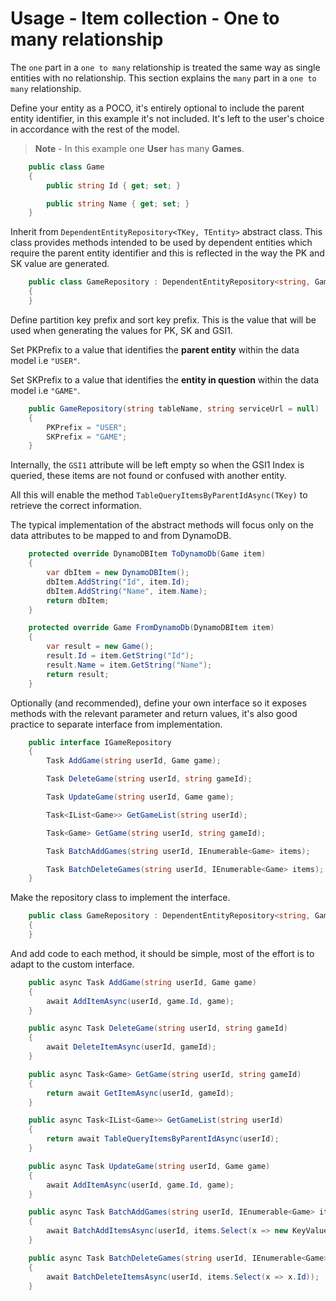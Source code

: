 # Usage - Item collection - One to many relationship

The ```one``` part in a ```one to many``` relationship is treated the same way as single entities with no relationship. This section explains the  ```many``` part in a ```one to many``` relationship. 

Define your entity as a POCO, it's entirely optional to include the parent entity identifier, in this example it's not included. It's left to the user's choice in accordance with the rest of the model.

> **Note** - In this example one **User** has many **Games**.

```cs
    public class Game
    {
        public string Id { get; set; }

        public string Name { get; set; }
    }
```

Inherit from ```DependentEntityRepository<TKey, TEntity>``` abstract class. This class provides methods intended to be used by dependent entities which require the parent entity identifier and this is reflected in the way the PK and SK value are generated.

```cs
    public class GameRepository : DependentEntityRepository<string, Game>
    {
    }
```

Define partition key prefix and sort key prefix. This is the value that will be used when generating the values for PK, SK and GSI1. 

Set PKPrefix to a value that identifies the **parent entity** within the data model i.e ```"USER"```. 

Set SKPrefix to a value that identifies the **entity in question** within the data model i.e ```"GAME"```.

```cs
    public GameRepository(string tableName, string serviceUrl = null) : base(tableName, serviceUrl)
    {
        PKPrefix = "USER";
        SKPrefix = "GAME";
    }
```

Internally, the ```GSI1``` attribute will be left empty so when the GSI1 Index is queried, these items are not found or confused with another entity.

All this will enable the method ```TableQueryItemsByParentIdAsync(TKey)``` to retrieve the correct information. 

The typical implementation of the abstract methods will focus only on the data attributes to be mapped to and from DynamoDB.

```cs
    protected override DynamoDBItem ToDynamoDb(Game item)
    {
        var dbItem = new DynamoDBItem();
        dbItem.AddString("Id", item.Id);
        dbItem.AddString("Name", item.Name);
        return dbItem;
    }
```

```cs
    protected override Game FromDynamoDb(DynamoDBItem item)
    {
        var result = new Game();
        result.Id = item.GetString("Id");
        result.Name = item.GetString("Name");
        return result;
    }
```

Optionally (and recommended), define your own interface so it exposes methods with the relevant parameter and return values, it's also good practice to separate interface from implementation.

```cs
    public interface IGameRepository
    {
        Task AddGame(string userId, Game game);

        Task DeleteGame(string userId, string gameId);

        Task UpdateGame(string userId, Game game);

        Task<IList<Game>> GetGameList(string userId);

        Task<Game> GetGame(string userId, string gameId);

        Task BatchAddGames(string userId, IEnumerable<Game> items);

        Task BatchDeleteGames(string userId, IEnumerable<Game> items);
    }
```

Make the repository class to implement the interface.

```cs
    public class GameRepository : DependentEntityRepository<string, Game>, IGameRepository
    {
    }
```

And add code to each method, it should be simple, most of the effort is to adapt to the custom interface.

```cs
    public async Task AddGame(string userId, Game game)
    {
        await AddItemAsync(userId, game.Id, game);
    }

    public async Task DeleteGame(string userId, string gameId)
    {
        await DeleteItemAsync(userId, gameId);
    }

    public async Task<Game> GetGame(string userId, string gameId)
    {
        return await GetItemAsync(userId, gameId);
    }

    public async Task<IList<Game>> GetGameList(string userId)
    {
        return await TableQueryItemsByParentIdAsync(userId);
    }

    public async Task UpdateGame(string userId, Game game)
    {
        await AddItemAsync(userId, game.Id, game);
    }

    public async Task BatchAddGames(string userId, IEnumerable<Game> items)
    {
        await BatchAddItemsAsync(userId, items.Select(x => new KeyValuePair<string, Game>(x.Id, x)));
    }

    public async Task BatchDeleteGames(string userId, IEnumerable<Game> items)
    {
        await BatchDeleteItemsAsync(userId, items.Select(x => x.Id));
    }

```
